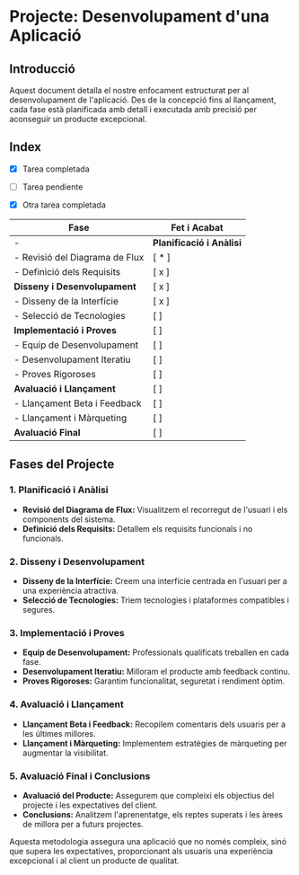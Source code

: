    # Projecte: Desenvolupament d'una Aplicació

## Introducció

Aquest document detalla el nostre enfocament estructurat per al desenvolupament de l'aplicació. Des de la concepció fins al llançament, cada fase està planificada amb detall i executada amb precisió per aconseguir un producte excepcional.

## Index

- [x] Tarea completada
- [ ] Tarea pendiente
- [x] Otra tarea completada


| Fase                           |  Fet i Acabat |
|--------------------------------|---------------|
- | **Planificació i Anàlisi**     | - [x]         |
| - Revisió del Diagrama de Flux | [ * ]         |
| - Definició dels Requisits     | [ x ]         |
| **Disseny i Desenvolupament**  | [ x ]         |
| - Disseny de la Interfície     | [ x ]         |
| - Selecció de Tecnologies      | [ ]         |
| **Implementació i Proves**     | [ ]         |
| - Equip de Desenvolupament     | [ ]         |
| - Desenvolupament Iteratiu     | [ ]         |
| - Proves Rigoroses             | [ ]         |
| **Avaluació i Llançament**     | [ ]         |
| - Llançament Beta i Feedback   | [ ]         |
| - Llançament i Màrqueting      | [ ]         |
| **Avaluació Final**            | [ ]         |

## Fases del Projecte

### 1. **Planificació i Anàlisi**
   - **Revisió del Diagrama de Flux:** Visualitzem el recorregut de l'usuari i els components del sistema.
   - **Definició dels Requisits:** Detallem els requisits funcionals i no funcionals.

### 2. **Disseny i Desenvolupament**
   - **Disseny de la Interfície:** Creem una interfície centrada en l'usuari per a una experiència atractiva.
   - **Selecció de Tecnologies:** Triem tecnologies i plataformes compatibles i segures.

### 3. **Implementació i Proves**
   - **Equip de Desenvolupament:** Professionals qualificats treballen en cada fase.
   - **Desenvolupament Iteratiu:** Milloram el producte amb feedback continu.
   - **Proves Rigoroses:** Garantim funcionalitat, seguretat i rendiment òptim.

### 4. **Avaluació i Llançament**
   - **Llançament Beta i Feedback:** Recopilem comentaris dels usuaris per a les últimes millores.
   - **Llançament i Màrqueting:** Implementem estratègies de màrqueting per augmentar la visibilitat.

### 5. **Avaluació Final i Conclusions**
   - **Avaluació del Producte:** Assegurem que compleixi els objectius del projecte i les expectatives del client.
   - **Conclusions:** Analitzem l'aprenentatge, els reptes superats i les àrees de millora per a futurs projectes.

Aquesta metodologia assegura una aplicació que no només compleix, sinó que supera les expectatives, proporcionant als usuaris una experiència excepcional i al client un producte de qualitat.


